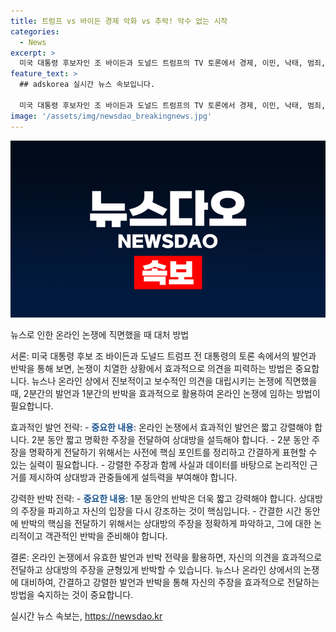 ```yaml
---
title: 트럼프 vs 바이든 경제 악화 vs 추락! 악수 없는 시작
categories:
  - News
excerpt: >
  미국 대통령 후보자인 조 바이든과 도널드 트럼프의 TV 토론에서 경제, 이민, 낙태, 범죄, 외교안보 등 다양한 이슈에 대해 치열한 토론이 벌어졌다. 토론은 사회자 질문에 2분씩 답하고 1분씩 서로 반박하는 방식으로 90분간 진행되었으며, 여론조사 결과는 두 후보의 백악관 복귀 여부를 점칠 수 있는 중요한 지표로 예상된다. 트럼프 전 대통령은 현재 평균 46.6%의 지지율로 바이든 대통령을 앞서고 있으며, 이에 대한 여론조사 결과와 더불어 미국 대통령 선거에 대한 관심이 뜨겁게 불리고 있다.
feature_text: >
  ## adskorea 실시간 뉴스 속보입니다.

  미국 대통령 후보자인 조 바이든과 도널드 트럼프의 TV 토론에서 경제, 이민, 낙태, 범죄, 외교안보 등 다양한 이슈에 대해 치열한 토론이 벌어졌다. 토론은 사회자 질문에 2분씩 답하고 1분씩 서로 반박하는 방식으로 90분간 진행되었으며, 여론조사 결과는 두 후보의 백악관 복귀 여부를 점칠 수 있는 중요한 지표로 예상된다. 트럼프 전 대통령은 현재 평균 46.6%의 지지율로 바이든 대통령을 앞서고 있으며, 이에 대한 여론조사 결과와 더불어 미국 대통령 선거에 대한 관심이 뜨겁게 불리고 있다.
image: '/assets/img/newsdao_breakingnews.jpg'
---
```


<p><img src="/assets/img/newsdao_breakingnews.jpg" alt="adskorea 속보" /></p>

<p>뉴스로 인한 온라인 논쟁에 직면했을 때 대처 방법</p>

<p>서론:
미국 대통령 후보 조 바이든과 도널드 트럼프 전 대통령의 토론 속에서의 발언과 반박을 통해 보면, 논쟁이 치열한 상황에서 효과적으로 의견을 피력하는 방법은 중요합니다. 뉴스나 온라인 상에서 진보적이고 보수적인 의견을 대립시키는 논쟁에 직면했을 때, 2분간의 발언과 1분간의 반박을 효과적으로 활용하여 온라인 논쟁에 임하는 방법이 필요합니다.</p>

<p>효과적인 발언 전략:
- <b><span style="color: #1a5490;">중요한 내용</span></b>: 온라인 논쟁에서 효과적인 발언은 짧고 강렬해야 합니다. 2분 동안 짧고 명확한 주장을 전달하여 상대방을 설득해야 합니다.
- 2분 동안 주장을 명확하게 전달하기 위해서는 사전에 핵심 포인트를 정리하고 간결하게 표현할 수 있는 실력이 필요합니다.
- 강렬한 주장과 함께 사실과 데이터를 바탕으로 논리적인 근거를 제시하여 상대방과 관중들에게 설득력을 부여해야 합니다.</p>

<p>강력한 반박 전략:
- <b><span style="color: #1a5490;">중요한 내용</span></b>: 1분 동안의 반박은 더욱 짧고 강력해야 합니다. 상대방의 주장을 파괴하고 자신의 입장을 다시 강조하는 것이 핵심입니다.
- 간결한 시간 동안에 반박의 핵심을 전달하기 위해서는 상대방의 주장을 정확하게 파악하고, 그에 대한 논리적이고 객관적인 반박을 준비해야 합니다.</p>

<p>결론:
온라인 논쟁에서 유효한 발언과 반박 전략을 활용하면, 자신의 의견을 효과적으로 전달하고 상대방의 주장을 균형있게 반박할 수 있습니다. 뉴스나 온라인 상에서의 논쟁에 대비하여, 간결하고 강렬한 발언과 반박을 통해 자신의 주장을 효과적으로 전달하는 방법을 숙지하는 것이 중요합니다.</p>
실시간 뉴스 속보는, <a href="https://newsdao.kr" rel="dofollow">https://newsdao.kr</a>


